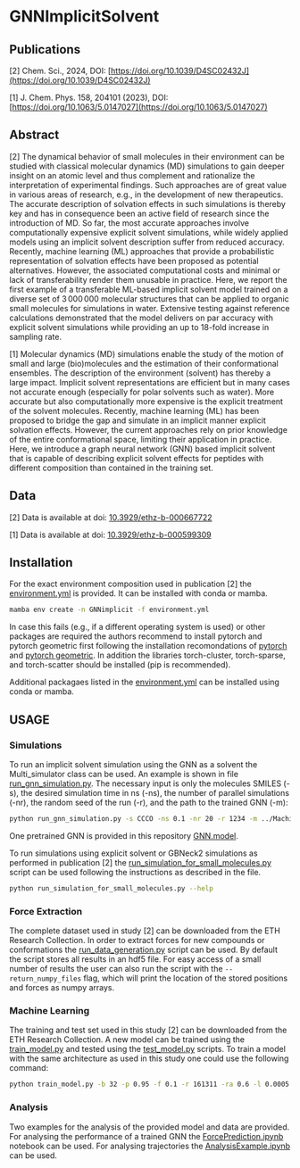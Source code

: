 # GNNImplicitSolvent

## Publications

[2] Chem. Sci., 2024, DOI: [https://doi.org/10.1039/D4SC02432J](https://doi.org/10.1039/D4SC02432J)

[1] J. Chem. Phys. 158, 204101 (2023), DOI: [https://doi.org/10.1063/5.0147027](https://doi.org/10.1063/5.0147027)

## Abstract
[2] The dynamical behavior of small molecules in their environment can be studied with classical molecular dynamics (MD) simulations to gain deeper insight on an atomic level and thus complement and rationalize the interpretation of experimental findings. Such approaches are of great value in various areas of research, e.g., in the development of new therapeutics. The accurate description of solvation effects in such simulations is thereby key and has in consequence been an active field of research since the introduction of MD. So far, the most accurate approaches involve computationally expensive explicit solvent simulations, while widely applied models using an implicit solvent description suffer from reduced accuracy. Recently, machine learning (ML) approaches that provide a probabilistic representation of solvation effects have been proposed as potential alternatives. However, the associated computational costs and minimal or lack of transferability render them unusable in practice. Here, we report the first example of a transferable ML-based implicit solvent model trained on a diverse set of 3 000 000 molecular structures that can be applied to organic small molecules for simulations in water. Extensive testing against reference calculations demonstrated that the model delivers on par accuracy with explicit solvent simulations while providing an up to 18-fold increase in sampling rate.

[1] Molecular dynamics (MD) simulations enable the study of the motion of small and large (bio)molecules and the estimation of their conformational ensembles. The description of the environment (solvent) has thereby a large impact. Implicit solvent representations are efficient but in many cases not accurate enough (especially for polar solvents such as water). More accurate but also computationally more expensive is the explicit treatment of the solvent molecules. Recently, machine learning (ML) has been proposed to bridge the gap and simulate in an implicit manner explicit solvation effects. However, the current approaches rely on prior knowledge of the entire conformational space, limiting their application in practice. Here, we introduce a graph neural network (GNN) based implicit solvent that is capable of describing explicit solvent effects for peptides with different composition than contained in the training set. 


## Data

[2] Data is available at doi: [10.3929/ethz-b-000667722](https://doi.org/10.3929/ethz-b-000667722) 

[1] Data is available at doi: [10.3929/ethz-b-000599309](https://doi.org/10.3929/ethz-b-000599309) 

## Installation

For the exact environment composition used in publication [2] the [environment.yml](environment.yml) is provided. It can be installed with conda or mamba.

```bash
mamba env create -n GNNimplicit -f environment.yml
```

In case this fails (e.g., if a different operating system is used) or other packages are required the authors recommend to install pytorch and pytorch geometric first following the installation recomondations of [pytorch](https://pytorch.org/get-started/locally/) and [pytorch geometric](https://pytorch-geometric.readthedocs.io/en/latest/install/installation.html). In addition the libraries torch-cluster, torch-sparse, and torch-scatter should be installed (pip is recommended). 

Additional packagaes listed in the [environment.yml](environment.yml) can be installed using conda or mamba.

## USAGE

### Simulations

To run an implicit solvent simulation using the GNN as a solvent the Multi_simulator class can be used. An example is shown in file [run_gnn_simulation.py](Simulation/run_gnn_simulation.py). The necessary input is only the molecules SMILES (-s), the desired simulation time in ns (-ns), the number of parallel simulations (-nr), the random seed of the run (-r), and the path to the trained GNN (-m):

```bash
python run_gnn_simulation.py -s CCCO -ns 0.1 -nr 20 -r 1234 -m ../MachineLearning/trained_models/GNN.model
```

One pretrained GNN is provided in this repository [GNN.model](MachineLearning/trained_models/GNN.model).

To run simulations using explicit solvent or GBNeck2 simulations as performed in publication [2] the [run_simulation_for_small_molecules.py](Simulation/run_simulation_for_small_molecules.py) script can be used following the instructions as described in the file.

```bash
python run_simulation_for_small_molecules.py --help
```

### Force Extraction

The complete dataset used in study [2] can be downloaded from the ETH Research Collection. In order to extract forces for new compounds or conformations the [run_data_generation.py](Simulation/run_data_generation.py) script can be used. By default the script stores all results in an hdf5 file. For easy access of a small number of results the user can also run the script with the ```--return_numpy_files``` flag, which will print the location of the stored positions and forces as numpy arrays.

### Machine Learning

The training and test set used in this study [2] can be downloaded from the ETH Research Collection. A new model can be trained using the [train_model.py](MachineLearning/train_model.py) and tested using the [test_model.py](MachineLearning/test_model.py) scripts. To train a model with the same architecture as used in this study one could use the following command:

```bash
python train_model.py -b 32 -p 0.95 -f 0.1 -r 161311 -ra 0.6 -l 0.0005 -fpt datasets/train_set.pt -e 30 -m 64 -c 1.0
```

### Analysis

Two examples for the analysis of the provided model and data are provided.
For analysing the performance of a trained GNN the [ForcePrediction.ipynb](Analysis/ForcePrediction.ipynb) notebook can be used. For analysing trajectories the [AnalysisExample.ipynb](Analysis/AnalysisExample.ipynb) can be used.
